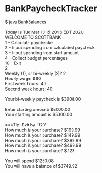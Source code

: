 # BankPaycheckTracker
$ java BankBalances
<br>
<br>
Today is Tue Mar 10 15:20:16 EDT 2020<br>
WELCOME TO SCOTTBANK<br>
1 - Calculate paychecke<br>
2 - Input spending from calculated paycheck<br>
3 - Input spending from start amount<br>
4 - Collect budget percentages<br>
10 - Exit<br>
2<br>
Weekly (1), or bi-weekly (2)? 2<br>
Hourly wage: $60<br>
First week hours: 40<br>
Second week hours: 40<br>
<br>
Your bi-weekly paycheck is $3908.00<br>
<br>
Enter starting amount: $5000.00<br>
Your starting amount is $5000.00<br>
<br>
***Tip: Exit by '.123'.<br>
How much is your purchase? $199.99<br>
How much is your purchase? $149.99<br>
How much is your purchase? $399.99<br>
How much is your purchase? $499.99<br>
How much is your purchase? $.123<br>
<br>
You will spend $1250.08<br>
You will have a balance of $3749.92<br>
